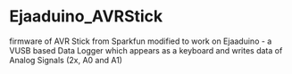 Ejaaduino_AVRStick
==================

firmware of AVR Stick from Sparkfun modified to work on Ejaaduino - a VUSB based Data Logger which appears as a keyboard and writes data of Analog Signals (2x, A0 and A1)
